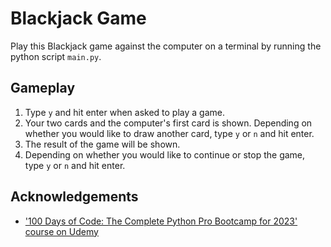# Blackjack Game

Play this Blackjack game against the computer on a terminal by running the python script `main.py`.

## Gameplay
1. Type `y` and hit enter when asked to play a game.
2. Your two cards and the computer's first card is shown. Depending on whether you would like to draw another card, type `y` or `n` and hit enter.
3. The result of the game will be shown.
4. Depending on whether you would like to continue or stop the game, type `y` or `n` and hit enter.

## Acknowledgements
 - ['100 Days of Code: The Complete Python Pro Bootcamp for 2023' course on Udemy](https://www.udemy.com/course/100-days-of-code/)